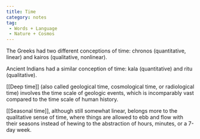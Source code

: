 ```yaml
---
title: Time
category: notes
tag:
 - Words + Language
 - Nature + Cosmos
---
```


The Greeks had two different conceptions of time: chronos (quantitative, linear) and kairos (qualitative, nonlinear). 

Ancient Indians had a similar conception of time: kala (quantitative) and ritu (qualitative). 

[[Deep time]] (also called geological time, cosmological time, or radiological time) involves the time scale of geologic events, which is incomparably vast compared to the time scale of human history.

[[Seasonal time]], although still somewhat linear, belongs more to the qualitative sense of time, where things are allowed to ebb and flow with their seasons instead of hewing to the abstraction of hours, minutes, or a 7-day week.